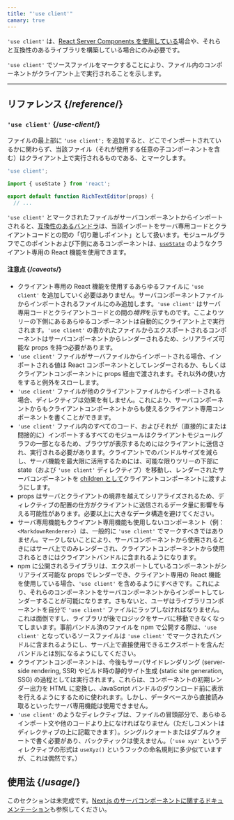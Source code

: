 ```yaml
---
title: "'use client'"
canary: true
---
```


<Canary>

`'use client'` は、[React Server Components を使用している](/learn/start-a-new-react-project#bleeding-edge-react-frameworks)場合や、それらと互換性のあるライブラリを構築している場合にのみ必要です。

</Canary>


<Intro>

`'use client'` でソースファイルをマークすることにより、ファイル内のコンポーネントがクライアント上で実行されることを示します。

</Intro>

<InlineToc />

---

## リファレンス {/*reference*/}

### `'use client'` {/*use-client*/}

ファイルの最上部に `'use client';` を追加すると、どこでインポートされているかに関わらず、当該ファイル（それが使用する任意の子コンポーネントを含む）はクライアント上で実行されるものである、とマークします。

```js
'use client';

import { useState } from 'react';

export default function RichTextEditor(props) {
  // ...
```

`'use client'` とマークされたファイルがサーバコンポーネントからインポートされると、[互換性のあるバンドラ](/learn/start-a-new-react-project#bleeding-edge-react-frameworks)は、当該インポートをサーバ専用コードとクライアントコードとの間の「切り離しポイント」として扱います。モジュールグラフでこのポイントおよび下側にあるコンポーネントは、[`useState`](/reference/react/useState) のようなクライアント専用の React 機能を使用できます。

#### 注意点 {/*caveats*/}

* クライアント専用の React 機能を使用するあらゆるファイルに `'use client'` を追加していく必要はありません。サーバコンポーネントファイルからインポートされるファイルにのみ追加します。`'use client'` はサーバ専用コードとクライアントコードとの間の*境界*を示すものです。ここよりツリーの下側にあるあらゆるコンポーネントは自動的にクライアント上で実行されます。`'use client'` の書かれたファイルからエクスポートされるコンポーネントはサーバコンポーネントからレンダーされるため、シリアライズ可能な props を持つ必要があります。
* `'use client'` ファイルがサーバファイルからインポートされる場合、インポートされる値は React コンポーネントとしてレンダーされるか、もしくはクライアントコンポーネントに props 経由で渡されます。それ以外の使い方をすると例外をスローします。
* `'use client'` ファイルが他のクライアントファイルからインポートされる場合、ディレクティブは効果を有しません。これにより、サーバコンポーネントからもクライアントコンポーネントからも使えるクライアント専用コンポーネントを書くことができます。
* `'use client'` ファイル内のすべてのコード、およびそれが（直接的にまたは間接的に）インポートするすべてのモジュールはクライアントモジュールグラフの一部となるため、ブラウザが表示するためにはクライアントに送信され、実行される必要があります。クライアントでのバンドルサイズを減らし、サーバ機能を最大限に活用するためには、可能な限りツリーの下部に state（および `'use client'` ディレクティブ）を移動し、レンダーされたサーバコンポーネントを [children として](/learn/passing-props-to-a-component#passing-jsx-as-children)クライアントコンポーネントに渡すようにします。
* props はサーバとクライアントの境界を越えてシリアライズされるため、ディレクティブの配置の仕方がクライアントに送信されるデータ量に影響を与える可能性があります。必要以上に大きなデータ構造を避けてください。
* サーバ専用機能もクライアント専用機能も使用しないコンポーネント（例：`<MarkdownRenderer>`）は、一般的に `'use client'` でマークすべきではありません。マークしないことにより、サーバコンポーネントから使用されるときにはサーバ上でのみレンダーされ、クライアントコンポーネントから使用されるときにはクライアントバンドルに含まれるようになります。
* npm に公開されるライブラリは、エクスポートしているコンポーネントがシリアライズ可能な props でレンダーでき、クライアント専用の React 機能を使用している場合、`'use client'` を含めるようにすべきです。これにより、それらのコンポーネントをサーバコンポーネントからインポートしてレンダーすることが可能になります。さもないと、ユーザはライブラリコンポーネントを自分で `'use client'` ファイルにラップしなければなりません。これは面倒ですし、ライブラリが後でロジックをサーバに移動できなくなってしまいます。事前バンドル済のファイルを npm で公開する際は、`'use client'` となっているソースファイルは `'use client'` でマークされたバンドルに含まれるようにし、サーバ上で直接使用できるエクスポートを含んだバンドルとは別になるようにしてください。
* クライアントコンポーネントは、今後もサーバサイドレンダリング (server-side rendering, SSR) やビルド時の静的サイト生成 (static site generation, SSG) の過程としては実行されます。これらは、コンポーネントの初期レンダー出力を HTML に変換し、JavaScript バンドルのダウンロード前に表示を行えるようにするために使われます。しかし、データベースから直接読み取るといったサーバ専用機能は使用できません。
* `'use client'` のようなディレクティブは、ファイルの冒頭部分で、あらゆるインポート文や他のコードより上になければなりません（ただしコメントはディレクティブの上に記載できます）。シングルクォートまたはダブルクォートで書く必要があり、バックティックは使えません。（`'use xyz'` というディレクティブの形式は `useXyz()` というフックの命名規則に多少似ていますが、これは偶然です。）

## 使用法 {/*usage*/}

<Wip>

このセクションは未完成です。[Next.js のサーバコンポーネントに関するドキュメンテーション](https://beta.nextjs.org/docs/rendering/server-and-client-components)も参照してください。

</Wip>

